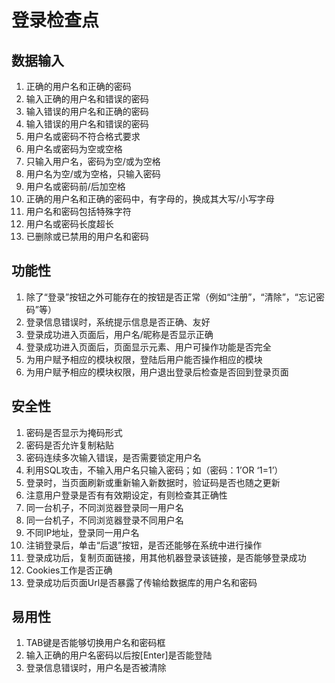 # 登录检查点
## 数据输入
1. 正确的用户名和正确的密码
2. 输入正确的用户名和错误的密码
3. 输入错误的用户名和正确的密码
4. 输入错误的用户名和错误的密码
5. 用户名或密码不符合格式要求
6. 用户名或密码为空或空格
7. 只输入用户名，密码为空/或为空格
8. 用户名为空/或为空格，只输入密码
9. 用户名或密码前/后加空格
10. 正确的用户名和正确的密码中，有字母的，换成其大写/小写字母
11. 用户名和密码包括特殊字符
12. 用户名或密码长度超长
13. 已删除或已禁用的用户名和密码

## 功能性
1. 除了“登录”按钮之外可能存在的按钮是否正常（例如“注册”，“清除”，“忘记密码”等）
2. 登录信息错误时，系统提示信息是否正确、友好
3. 登录成功进入页面后，用户名/昵称是否显示正确
4. 登录成功进入页面后，页面显示元素、用户可操作功能是否完全
5. 为用户赋予相应的模块权限，登陆后用户能否操作相应的模块
6. 为用户赋予相应的模块权限，用户退出登录后检查是否回到登录页面

## 安全性
1. 密码是否显示为掩码形式
2. 密码是否允许复制粘贴
3. 密码连续多次输入错误，是否需要锁定用户名
4. 利用SQL攻击，不输入用户名只输入密码；如（密码：1’OR ‘1=1’）
5. 登录时，当页面刷新或重新输入新数据时，验证码是否也随之更新
6. 注意用户登录是否有有效期设定，有则检查其正确性
7. 同一台机子，不同浏览器登录同一用户名
8. 同一台机子，不同浏览器登录不同用户名
9. 不同IP地址，登录同一用户名
10. 注销登录后，单击“后退”按钮，是否还能够在系统中进行操作
11. 登录成功后，复制页面链接，用其他机器登录该链接，是否能够登录成功
12. Cookies工作是否正确
13. 登录成功后页面Url是否暴露了传输给数据库的用户名和密码

## 易用性
1. TAB键是否能够切换用户名和密码框
2. 输入正确的用户名密码以后按[Enter]是否能登陆
3. 登录信息错误时，用户名是否被清除




